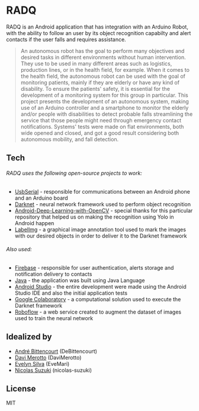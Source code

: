 # RADQ

RADQ is an Android application that has integration with an Arduino Robot, with the ability to follow an user by its object recognition capabilty and alert contacts if the user falls and requires assistance.

>An autonomous robot has the goal to perform many objectives and desired tasks in different environments without human intervention. They use to be used in many different areas such as logistics, production lines, or in the health field, for example.
When it comes to the health field, the autonomous robot can be used with the goal of monitoring patients, mainly if they are elderly or have any kind of disability. To ensure the patients' safety, it is essential for the development of a monitoring system for this group in particular.
This project presents the development of an autonomous system, making use of an Arduino controller and a smartphone to monitor the elderly and/or people with disabilities to detect probable falls streamlining the service that those people might need through emergency contact notifications.
Systems' tests were made on flat environments, both wide opened and closed, and got a good result considering both autonomous mobility, and fall detection.

## Tech

###### RADQ uses the following open-source projects to work:
* [UsbSerial](https://github.com/felHR85/UsbSerial) - responsible for communications between an Android phone and an Arduino board
* [Darknet](https://github.com/AlexeyAB/darknet) - neural network framework used to perform object recognition
* [Android-Deep-Learning-with-OpenCV](https://github.com/ivangrov/Android-Deep-Learning-with-OpenCV) - special thanks for this particular repository that helped us on making the recognition using Yolo in Android happen
* [LabelImg](https://github.com/tzutalin/labelImg) - a graphical image annotation tool used to mark the images with our desired objects in order to deliver it to the Darknet framework

###### Also used:
* [Firebase](https://firebase.google.com/) - responsible for user authentication, alerts storage and notification delivery to contacts
* [Java](https://www.java.com/) - the application was built using Java Language
* [Android Studio](https://developer.android.com/studio) - the entire development were made using the Android Studio IDE and also the initial application tests
* [Google Colaboratory](https://colab.research.google.com/) - a computational solution used to execute the Darknet framework
* [Roboflow](https://roboflow.com/) - a web service created to augment the dataset of images used to train the neural network 

## Idealized by
* [André Bittencourt](https://github.com/DeBittencourt) (DeBittencourt)
* [Davi Merotto](https://github.com/DaviMerotto) (DaviMerotto)
* [Evelyn Silva](https://github.com/EveMari) (EveMari)
* [Nicolas  Suzuki](https://github.com/nicolas-suzuki) (nicolas-suzuki)

License
----

MIT
